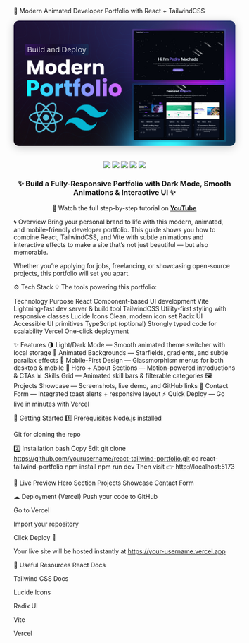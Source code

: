 🚀 Modern Animated Developer Portfolio with React + TailwindCSS
<div align="center"> <a href="https://youtu.be/YOUR_VIDEO_ID" target="_blank"> <img src="./banner.png" alt="Portfolio Website Banner" style="border-radius:12px; box-shadow: 0 4px 20px rgba(0,0,0,0.2);" /> </a> <br /><br /> <p> <img src="https://img.shields.io/badge/React-61DAFB.svg?style=for-the-badge&logo=react&logoColor=black" /> <img src="https://img.shields.io/badge/TailwindCSS-06B6D4.svg?style=for-the-badge&logo=tailwindcss&logoColor=white" /> <img src="https://img.shields.io/badge/Vite-646CFF.svg?style=for-the-badge&logo=vite&logoColor=white" /> <img src="https://img.shields.io/badge/Lucide%20Icons-FD4D4D.svg?style=for-the-badge&logo=lucide&logoColor=white" /> <img src="https://img.shields.io/badge/Radix%20UI-9D4EDD.svg?style=for-the-badge&logo=storybook&logoColor=white" /> </p> <h3>✨ Build a Fully-Responsive Portfolio with Dark Mode, Smooth Animations & Interactive UI ✨</h3> <p> 🎥 Watch the full step-by-step tutorial on <a href="https://youtu.be/YOUR_VIDEO_ID" target="_blank"><b>YouTube</b></a> </p> </div>
🌀 Overview
Bring your personal brand to life with this modern, animated, and mobile-friendly developer portfolio.
This guide shows you how to combine React, TailwindCSS, and Vite with subtle animations and interactive effects to make a site that’s not just beautiful — but also memorable.

Whether you’re applying for jobs, freelancing, or showcasing open-source projects, this portfolio will set you apart.

⚙️ Tech Stack
💡 The tools powering this portfolio:

Technology	Purpose
React	Component-based UI development
Vite	Lightning-fast dev server & build tool
TailwindCSS	Utility-first styling with responsive classes
Lucide Icons	Clean, modern icon set
Radix UI	Accessible UI primitives
TypeScript (optional)	Strongly typed code for scalability
Vercel	One-click deployment

✨ Features
🌗 Light/Dark Mode — Smooth animated theme switcher with local storage
🎇 Animated Backgrounds — Starfields, gradients, and subtle parallax effects
📱 Mobile-First Design — Glassmorphism menus for both desktop & mobile
💬 Hero + About Sections — Motion-powered introductions & CTAs
📊 Skills Grid — Animated skill bars & filterable categories
🖼 Projects Showcase — Screenshots, live demo, and GitHub links
📨 Contact Form — Integrated toast alerts + responsive layout
⚡ Quick Deploy — Go live in minutes with Vercel

🏁 Getting Started
1️⃣ Prerequisites
Node.js installed

Git for cloning the repo

2️⃣ Installation
bash
Copy
Edit
git clone https://github.com/yourusername/react-tailwind-portfolio.git
cd react-tailwind-portfolio
npm install
npm run dev
Then visit 👉 http://localhost:5173

📸 Live Preview
Hero Section	Projects Showcase	Contact Form

☁ Deployment (Vercel)
Push your code to GitHub

Go to Vercel

Import your repository

Click Deploy 🚀

Your live site will be hosted instantly at https://your-username.vercel.app

🔗 Useful Resources
React Docs

Tailwind CSS Docs

Lucide Icons

Radix UI

Vite

Vercel

